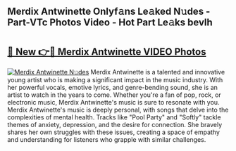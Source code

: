 ## Merdix Antwinette Onlyf𝚊ns Le𝚊ked N𝚞des - Part-VTc Photos Video - Hot Part Le𝚊ks bevlh

# <h2><a href="http://ab86782.deff.icu/?id=Merdix+Antwinette">🔗 New 👉🔴 Merdix Antwinette VIDEO Photos</a></h2>

[![Merdix Antwinette N𝚞des](https://i.imgur.com/rIISA9y.gif)](http://ab86782.deff.icu/?id=Merdix+Antwinette)
Merdix Antwinette is a talented and innovative young artist who is making a significant impact in the music industry. With her powerful vocals, emotive lyrics, and genre-bending sound, she is an artist to watch in the years to come. Whether you're a fan of pop, rock, or electronic music, Merdix Antwinette's music is sure to resonate with you. Merdix Antwinette's music is deeply personal, with songs that delve into the complexities of mental health. Tracks like "Pool Party" and "Softly" tackle themes of anxiety, depression, and the desire for connection. She bravely shares her own struggles with these issues, creating a space of empathy and understanding for listeners who grapple with similar challenges.
